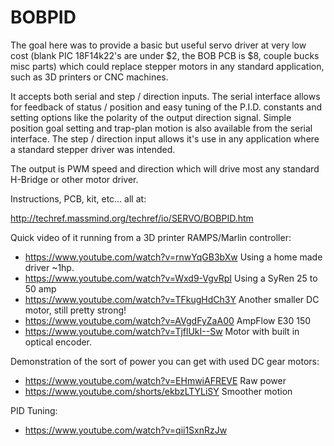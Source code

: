 # BOBPID
The goal here was to provide a basic but useful servo driver at very low cost (blank PIC 18F14k22's are under $2, the BOB PCB is $8, couple bucks misc parts) which could replace stepper motors in any standard application, such as 3D printers or CNC machines. 

It accepts both serial and step / direction inputs. The serial interface allows for feedback of status / position and easy tuning of the P.I.D. constants and setting options like the polarity of the output direction signal. Simple position goal setting and trap-plan motion is also available from the serial interface. The step / direction input allows it's use in any application where a standard stepper driver was intended. 

The output is PWM speed and direction which will drive most any standard H-Bridge or other motor driver.

Instructions, PCB, kit, etc... all at:

http://techref.massmind.org/techref/io/SERVO/BOBPID.htm

Quick video of it running from a 3D printer RAMPS/Marlin controller:
- https://www.youtube.com/watch?v=rnwYqGB3bXw Using a home made driver ~1hp.
- https://www.youtube.com/watch?v=Wxd9-VgvRpI Using a SyRen 25 to 50 amp 
- https://www.youtube.com/watch?v=TFkugHdCh3Y Another smaller DC motor, still pretty strong!
- https://www.youtube.com/watch?v=AVgdFyZaA00 AmpFlow E30 150
- https://www.youtube.com/watch?v=TjflUkI--Sw Motor with built in optical encoder. 

Demonstration of the sort of power you can get with used DC gear motors:
- https://www.youtube.com/watch?v=EHmwiAFREVE Raw power
- https://www.youtube.com/shorts/ekbzLTYLiSY Smoother motion

PID Tuning:
- https://www.youtube.com/watch?v=qii1SxnRzJw

